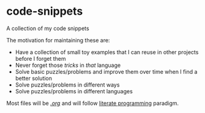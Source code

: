 # code-snippets
A collection of my code snippets

The motivation for maintaining these are:
* Have a collection of small toy examples that I can reuse in other projects before I forget them
* Never forget those *tricks* in *that* language
* Solve basic puzzles/problems and improve them over time when I find a better solution
* Solve puzzles/problems in different ways
* Solve puzzles/problems in different languages

Most files will be [*.org*](http://orgmode.org) and will follow [literate programming](https://en.wikipedia.org/wiki/Literate_programming) paradigm.
